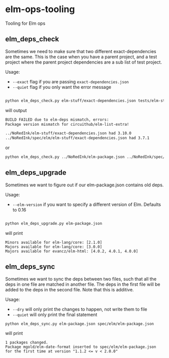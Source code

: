 # elm-ops-tooling
Tooling for Elm ops


## elm_deps_check

Sometimes we need to make sure that two different exact-dependencies are the same. This is the case when you have a parent project, and a test project where the parent project dependencies are a sub list of test project.

Usage:

- `--exact` flag if you are passing `exact-dependencies.json`
- `--quiet` flag if you only want the error message

```bash

python elm_deps_check.py elm-stuff/exact-dependencies.json tests/elm-stuff/exact-dependencies.json --exact

```

will output

```bash
BUILD FAILED due to elm-deps mismatch, errors:
Package version mismatch for circuithub/elm-list-extra!

../NoRedInk/elm-stuff/exact-dependencies.json had 3.10.0
../NoRedInk/spec/elm/elm-stuff/exact-dependencies.json had 3.7.1
```

or

```bash
python elm_deps_check.py ../NoRedInk/elm-package.json ../NoRedInk/spec/elm/elm-package.json --quiet
```

## elm_deps_upgrade

Sometimes we want to figure out if our elm-package.json contains old deps.

Usage:

- `--elm-version` if you want to specify a different version of Elm. Defaults to 0.16

```bash

python elm_deps_upgrade.py elm-package.json

```

will print

```
Minors available for elm-lang/core: [2.1.0]
Majors available for elm-lang/core: [3.0.0]
Majors available for evancz/elm-html: [4.0.2, 4.0.1, 4.0.0]

```

## elm_deps_sync

Sometimes we want to sync the deps between two files, such that all the deps in one file are matched in another file.
The deps in the first file will be added to the deps in the second file. Note that this is additive.

Usage:

- `--dry` will only print the changes to happen, not write them to file
- `--quiet` will only print the final statement

```bash
python elm_deps_sync.py elm-package.json spec/elm/elm-package.json
```

will print

```
1 packages changed.
Package mgold/elm-date-format inserted to spec/elm/elm-package.json for the first time at version "1.1.2 <= v < 2.0.0"
```
